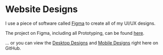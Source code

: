 # Website Designs

I use a piece of software called [Figma](https://figma.com) to create all of my UI/UX designs.

The project on Figma, including all Prototyping, can be found [here](https://www.figma.com/file/wtMpoiXyYCwDKLx5fCM4Hx/College-Unit-6---Assignment-Two?type=design&node-id=5%3A342&mode=design&t=CzeBkApgZt3Pev1x-1).

... or you can view the [Desktop Designs](./desktop) and [Mobile Designs](./mobile) right here on GitHub.

